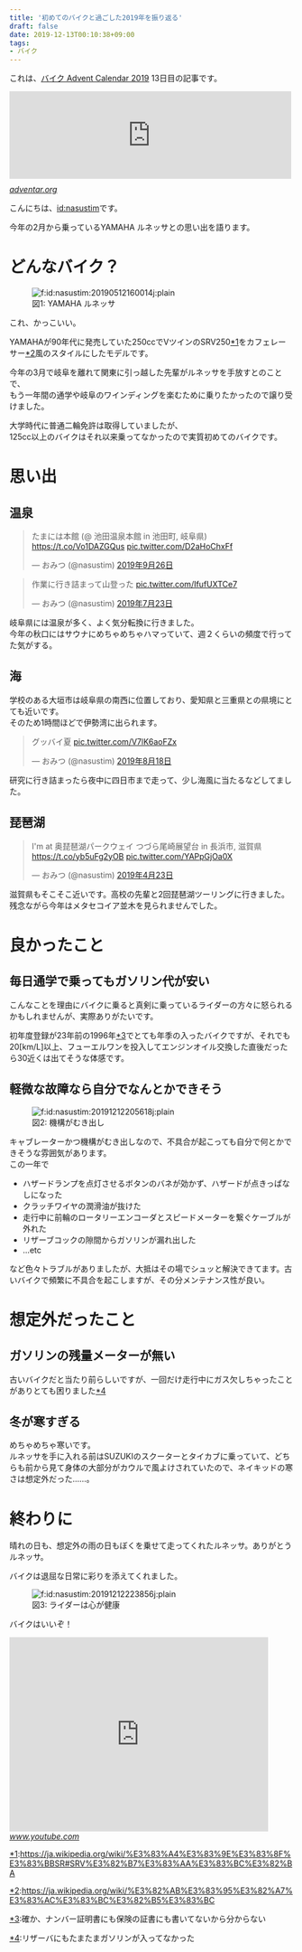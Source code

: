 ```yaml
---
title: '初めてのバイクと過ごした2019年を振り返る'
draft: false
date: 2019-12-13T00:10:38+09:00
tags:
- バイク
---
```

これは、<a href="https://adventar.org/calendars/4274">バイク Advent Calendar 2019</a> 13日目の記事です。


<iframe src="https://hatenablog-parts.com/embed?url=https%3A%2F%2Fadventar.org%2Fcalendars%2F4274" title="バイク Advent Calendar 2019 - Adventar" class="embed-card embed-webcard" scrolling="no" frameborder="0" style="display: block; width: 100%; height: 155px; max-width: 500px; margin: 10px 0px;"></iframe><cite class="hatena-citation"><a href="https://adventar.org/calendars/4274">adventar.org</a></cite>


こんにちは、<a href="http://blog.hatena.ne.jp/nasustim/">id:nasustim</a>です。


今年の2月から乗っているYAMAHA ルネッサとの思い出を語ります。


# どんなバイク？

<figure class="figure-image figure-image-fotolife" title="図1: YAMAHA ルネッサ"><span itemscope itemtype="http://schema.org/Photograph"><img loading="lazy" src="/images/20190512160014.jpg" alt="f:id:nasustim:20190512160014j:plain" title="" class="hatena-fotolife" itemprop="image"></span><figcaption>図1: YAMAHA ルネッサ</figcaption></figure>


これ、かっこいい。


YAMAHAが90年代に発売していた250ccでVツインのSRV250<a href="#f-e0e5ac4b" name="fn-e0e5ac4b" title="https://ja.wikipedia.org/wiki/%E3%83%A4%E3%83%9E%E3%83%8F%E3%83%BBSR#SRV%E3%82%B7%E3%83%AA%E3%83%BC%E3%82%BA">*1</a>をカフェレーサー<a href="#f-de683bbb" name="fn-de683bbb" title="https://ja.wikipedia.org/wiki/%E3%82%AB%E3%83%95%E3%82%A7%E3%83%AC%E3%83%BC%E3%82%B5%E3%83%BC">*2</a>風のスタイルにしたモデルです。


今年の3月で岐阜を離れて関東に引っ越した先輩がルネッサを手放すとのことで、  
もう一年間の通学や岐阜のワインディングを楽むために乗りたかったので譲り受けました。

大学時代に普通二輪免許は取得していましたが、  
125cc以上のバイクはそれ以来乗ってなかったので実質初めてのバイクです。

# 思い出

## 温泉

<blockquote data-conversation="none" class="twitter-tweet" data-lang="ja"><p lang="ja" dir="ltr">たまには本館 (@ 池田温泉本館 in 池田町, 岐阜県) <a href="https://t.co/Vo1DAZGQus">https://t.co/Vo1DAZGQus</a> <a href="https://t.co/D2aHoChxFf">pic.twitter.com/D2aHoChxFf</a></p>&mdash; おみつ (@nasustim) <a href="https://twitter.com/nasustim/status/1177139245967974401?ref_src=twsrc%5Etfw">2019年9月26日</a></blockquote> <script async src="https://platform.twitter.com/widgets.js" charset="utf-8"></script> 


<blockquote data-conversation="none" class="twitter-tweet" data-lang="ja"><p lang="ja" dir="ltr">作業に行き詰まって山登った <a href="https://t.co/IfufUXTCe7">pic.twitter.com/IfufUXTCe7</a></p>&mdash; おみつ (@nasustim) <a href="https://twitter.com/nasustim/status/1153554685342580736?ref_src=twsrc%5Etfw">2019年7月23日</a></blockquote> <script async src="https://platform.twitter.com/widgets.js" charset="utf-8"></script> 


岐阜県には温泉が多く、よく気分転換に行きました。  
今年の秋口にはサウナにめちゃめちゃハマっていて、週２くらいの頻度で行ってた気がする。

## 海

学校のある大垣市は岐阜県の南西に位置しており、愛知県と三重県との県境にとても近いです。  
そのため1時間ほどで伊勢湾に出られます。

<blockquote data-conversation="none" class="twitter-tweet" data-lang="ja"><p lang="ja" dir="ltr">グッバイ夏 <a href="https://t.co/V7lK6aoFZx">pic.twitter.com/V7lK6aoFZx</a></p>&mdash; おみつ (@nasustim) <a href="https://twitter.com/nasustim/status/1163098534146482176?ref_src=twsrc%5Etfw">2019年8月18日</a></blockquote> <script async src="https://platform.twitter.com/widgets.js" charset="utf-8"></script> 


研究に行き詰まったら夜中に四日市まで走って、少し海風に当たるなどしてました。


## 琵琶湖

<blockquote data-conversation="none" class="twitter-tweet" data-lang="ja"><p lang="ja" dir="ltr">I&#39;m at 奥琵琶湖パークウェイ つづら尾崎展望台 in 長浜市, 滋賀県 <a href="https://t.co/yb5uFg2yOB">https://t.co/yb5uFg2yOB</a> <a href="https://t.co/YAPpGjOa0X">pic.twitter.com/YAPpGjOa0X</a></p>&mdash; おみつ (@nasustim) <a href="https://twitter.com/nasustim/status/1120544991984672768?ref_src=twsrc%5Etfw">2019年4月23日</a></blockquote> <script async src="https://platform.twitter.com/widgets.js" charset="utf-8"></script> 


滋賀県もそこそこ近いです。高校の先輩と2回琵琶湖ツーリングに行きました。残念ながら今年はメタセコイア並木を見られませんでした。


# 良かったこと

## 毎日通学で乗ってもガソリン代が安い

こんなことを理由にバイクに乗ると真剣に乗っているライダーの方々に怒られるかもしれませんが、実際ありがたいです。


初年度登録が23年前の1996年<a href="#f-c5d1cb83" name="fn-c5d1cb83" title="確か、ナンバー証明書にも保険の証書にも書いてないから分からない">*3</a>でとても年季の入ったバイクですが、それでも20[km/L]以上、フューエルワンを投入してエンジンオイル交換した直後だったら30近くは出てそうな体感です。


## 軽微な故障なら自分でなんとかできそう

<figure class="figure-image figure-image-fotolife" title="図2: 機構がむき出し"><span itemscope itemtype="http://schema.org/Photograph"><img loading="lazy" src="/images/20191212205618.jpg" alt="f:id:nasustim:20191212205618j:plain" title="" class="hatena-fotolife" itemprop="image"></span><figcaption>図2: 機構がむき出し</figcaption></figure>


キャブレーターかつ機構がむき出しなので、不具合が起こっても自分で何とかできそうな雰囲気があります。  
この一年で

<ul>
<li>ハザードランプを点灯させるボタンのバネが効かず、ハザードが点きっぱなしになった</li>
<li>クラッチワイヤの潤滑油が抜けた</li>
<li>走行中に前輪のロータリーエンコーダとスピードメーターを繋ぐケーブルが外れた</li>
<li>リザーブコックの隙間からガソリンが漏れ出した</li>
<li>...etc</li>
</ul>


など色々トラブルがありましたが、大抵はその場でシュッと解決できてます。古いバイクで頻繁に不具合を起こしますが、その分メンテナンス性が良い。


# 想定外だったこと

## ガソリンの残量メーターが無い

古いバイクだと当たり前らしいですが、一回だけ走行中にガス欠しちゃったことがありとても困りました<a href="#f-139f5003" name="fn-139f5003" title="リザーバにもたまたまガソリンが入ってなかった">*4</a>


## 冬が寒すぎる

めちゃめちゃ寒いです。  
ルネッサを手に入れる前はSUZUKIのスクーターとタイカブに乗っていて、どちらも前から見て身体の大部分がカウルで風よけされていたので、ネイキッドの寒さは想定外だった......。

# 終わりに

晴れの日も、想定外の雨の日もぼくを乗せて走ってくれたルネッサ。ありがとうルネッサ。


バイクは退屈な日常に彩りを添えてくれました。


<figure class="figure-image figure-image-fotolife" title="図3: ライダーは心が健康"><span itemscope itemtype="http://schema.org/Photograph"><img loading="lazy" src="/images/20191212223856.jpg" alt="f:id:nasustim:20191212223856j:plain" title="" class="hatena-fotolife" itemprop="image"></span><figcaption>図3: ライダーは心が健康</figcaption></figure>


バイクはいいぞ！


<iframe width="459" height="344" src="https://www.youtube.com/embed/DZ2TCZJ2lKM?feature=oembed" frameborder="0" allow="accelerometer; autoplay; clipboard-write; encrypted-media; gyroscope; picture-in-picture" allowfullscreen></iframe><cite class="hatena-citation"><a href="https://www.youtube.com/watch?v=DZ2TCZJ2lKM">www.youtube.com</a></cite>

<div class="footnote">
<p class="footnote"><a href="#fn-e0e5ac4b" name="f-e0e5ac4b" class="footnote-number">*1</a><span class="footnote-delimiter">:</span><span class="footnote-text"><a href="https://ja.wikipedia.org/wiki/%E3%83%A4%E3%83%9E%E3%83%8F%E3%83%BBSR#SRV%E3%82%B7%E3%83%AA%E3%83%BC%E3%82%BA">https://ja.wikipedia.org/wiki/%E3%83%A4%E3%83%9E%E3%83%8F%E3%83%BBSR#SRV%E3%82%B7%E3%83%AA%E3%83%BC%E3%82%BA</a></span></p>
<p class="footnote"><a href="#fn-de683bbb" name="f-de683bbb" class="footnote-number">*2</a><span class="footnote-delimiter">:</span><span class="footnote-text"><a href="https://ja.wikipedia.org/wiki/%E3%82%AB%E3%83%95%E3%82%A7%E3%83%AC%E3%83%BC%E3%82%B5%E3%83%BC">https://ja.wikipedia.org/wiki/%E3%82%AB%E3%83%95%E3%82%A7%E3%83%AC%E3%83%BC%E3%82%B5%E3%83%BC</a></span></p>
<p class="footnote"><a href="#fn-c5d1cb83" name="f-c5d1cb83" class="footnote-number">*3</a><span class="footnote-delimiter">:</span><span class="footnote-text">確か、ナンバー証明書にも保険の証書にも書いてないから分からない</span></p>
<p class="footnote"><a href="#fn-139f5003" name="f-139f5003" class="footnote-number">*4</a><span class="footnote-delimiter">:</span><span class="footnote-text">リザーバにもたまたまガソリンが入ってなかった</span></p>
</div>
